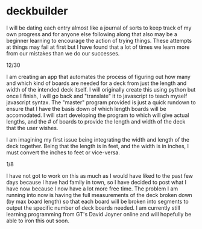 # deckbuilder

I will be dating each entry almost like a journal of sorts to keep track of my own progress and for anyone else following 
along that also may be a beginner learning to encourage the action of trying things. These attempts at things may fail at first but I have found that a lot of times we learn more from our mistakes than we do our successes.

12/30 

I am creating an app that automates the process of figuring out how many and which kind of boards are needed for a deck
from just the length and width of the intended deck itself. I will originally create this using python but once I finish, I
will go back and "translate" it to javascript to teach myself javascript syntax. The "master" program provided is just a quick 
rundown to ensure that I have the basis down of which length boards will be accomodated. I will start developing the program
to which will give actual lengths, and the # of boards to provide the length and width of the deck that the user wishes.

I am imagining my first issue being integrating the width and length of the deck together. Being that the length is in feet,
and the width is in inches, I must convert the inches to feet or vice-versa. 

1/8

I have not got to work on this as much as I would have liked to the past few days because I have had family in town, so I have 
decided to post what I have now because I now have a lot more free time. The problem I am running into now is having the full 
measurements of the deck broken down (by max board length) so that each board will be broken into segments to output the 
specific number of deck boards needed. I am currently still learning programming from GT's David Joyner online and will
hopefully be able to iron this out soon.
